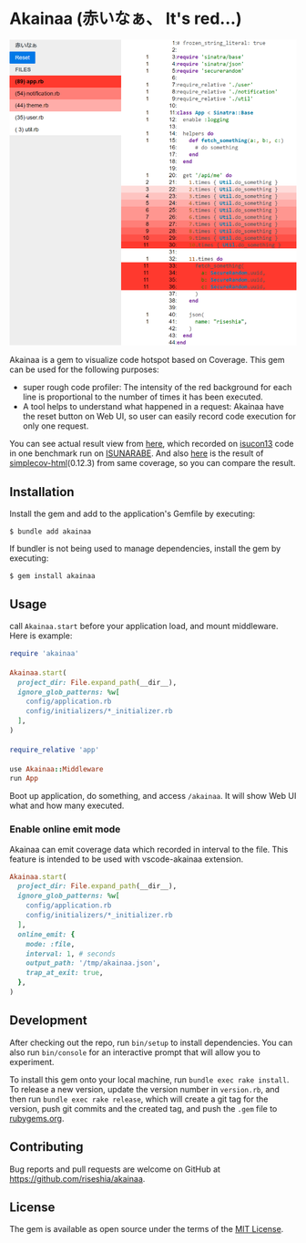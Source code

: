 # Akainaa (赤いなぁ、 It's red...)

![page view](./img/webui-rev02.png)

Akainaa is a gem to visualize code hotspot based on Coverage.
This gem can be used for the following purposes:

- super rough code profiler: The intensity of the red background for each line is proportional to the number of times it has been executed.
- A tool helps to understand what happened in a request: Akainaa have the reset button on Web UI, so user can easily record code execution for only one request.

You can see actual result view from [here](https://riseshia.github.io/akainaa/isucon13-baseline.html), which recorded on [isucon13](https://github.com/isucon/isucon13/tree/main/webapp/ruby) code in one benchmark run on [ISUNARABE](https://isunarabe.org/). And also [here](https://riseshia.github.io/akainaa/coverage/index.html) is the result of [simplecov-html](https://github.com/simplecov-ruby/simplecov-html)(0.12.3) from same coverage, so you can compare the result.

## Installation

Install the gem and add to the application's Gemfile by executing:

    $ bundle add akainaa

If bundler is not being used to manage dependencies, install the gem by executing:

    $ gem install akainaa

## Usage

call `Akainaa.start` before your application load, and mount middleware.
Here is example:

```ruby
require 'akainaa'

Akainaa.start(
  project_dir: File.expand_path(__dir__),
  ignore_glob_patterns: %w[
    config/application.rb
    config/initializers/*_initializer.rb
  ],
)

require_relative 'app'

use Akainaa::Middleware
run App
```

Boot up application, do something, and access `/akainaa`.
It will show Web UI what and how many executed.

### Enable online emit mode

Akainaa can emit coverage data which recorded in interval to the file.
This feature is intended to be used with vscode-akainaa extension.

```ruby
Akainaa.start(
  project_dir: File.expand_path(__dir__),
  ignore_glob_patterns: %w[
    config/application.rb
    config/initializers/*_initializer.rb
  ],
  online_emit: {
    mode: :file,
    interval: 1, # seconds
    output_path: '/tmp/akainaa.json',
    trap_at_exit: true,
  },
)
```

## Development

After checking out the repo, run `bin/setup` to install dependencies. You can also run `bin/console` for an interactive prompt that will allow you to experiment.

To install this gem onto your local machine, run `bundle exec rake install`. To release a new version, update the version number in `version.rb`, and then run `bundle exec rake release`, which will create a git tag for the version, push git commits and the created tag, and push the `.gem` file to [rubygems.org](https://rubygems.org).

## Contributing

Bug reports and pull requests are welcome on GitHub at https://github.com/riseshia/akainaa.

## License

The gem is available as open source under the terms of the [MIT License](https://opensource.org/licenses/MIT).
